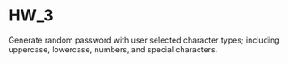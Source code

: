# HW_3
Generate random password with user selected character types; including uppercase, lowercase, numbers, and special characters.

